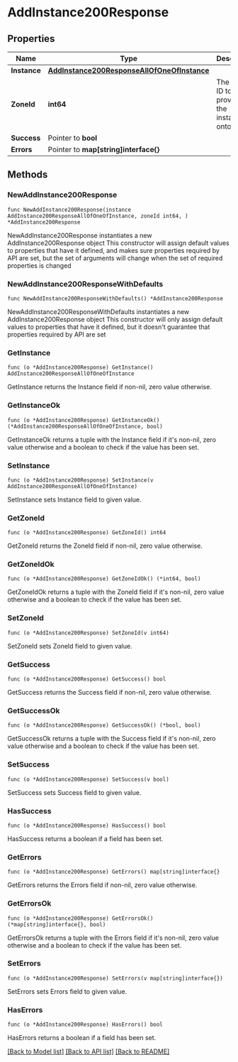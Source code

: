 # AddInstance200Response

## Properties

Name | Type | Description | Notes
------------ | ------------- | ------------- | -------------
**Instance** | [**AddInstance200ResponseAllOfOneOfInstance**](AddInstance200ResponseAllOfOneOfInstance.md) |  | 
**ZoneId** | **int64** | The Cloud ID to provision the instance onto. | 
**Success** | Pointer to **bool** |  | [optional] 
**Errors** | Pointer to **map[string]interface{}** |  | [optional] 

## Methods

### NewAddInstance200Response

`func NewAddInstance200Response(instance AddInstance200ResponseAllOfOneOfInstance, zoneId int64, ) *AddInstance200Response`

NewAddInstance200Response instantiates a new AddInstance200Response object
This constructor will assign default values to properties that have it defined,
and makes sure properties required by API are set, but the set of arguments
will change when the set of required properties is changed

### NewAddInstance200ResponseWithDefaults

`func NewAddInstance200ResponseWithDefaults() *AddInstance200Response`

NewAddInstance200ResponseWithDefaults instantiates a new AddInstance200Response object
This constructor will only assign default values to properties that have it defined,
but it doesn't guarantee that properties required by API are set

### GetInstance

`func (o *AddInstance200Response) GetInstance() AddInstance200ResponseAllOfOneOfInstance`

GetInstance returns the Instance field if non-nil, zero value otherwise.

### GetInstanceOk

`func (o *AddInstance200Response) GetInstanceOk() (*AddInstance200ResponseAllOfOneOfInstance, bool)`

GetInstanceOk returns a tuple with the Instance field if it's non-nil, zero value otherwise
and a boolean to check if the value has been set.

### SetInstance

`func (o *AddInstance200Response) SetInstance(v AddInstance200ResponseAllOfOneOfInstance)`

SetInstance sets Instance field to given value.


### GetZoneId

`func (o *AddInstance200Response) GetZoneId() int64`

GetZoneId returns the ZoneId field if non-nil, zero value otherwise.

### GetZoneIdOk

`func (o *AddInstance200Response) GetZoneIdOk() (*int64, bool)`

GetZoneIdOk returns a tuple with the ZoneId field if it's non-nil, zero value otherwise
and a boolean to check if the value has been set.

### SetZoneId

`func (o *AddInstance200Response) SetZoneId(v int64)`

SetZoneId sets ZoneId field to given value.


### GetSuccess

`func (o *AddInstance200Response) GetSuccess() bool`

GetSuccess returns the Success field if non-nil, zero value otherwise.

### GetSuccessOk

`func (o *AddInstance200Response) GetSuccessOk() (*bool, bool)`

GetSuccessOk returns a tuple with the Success field if it's non-nil, zero value otherwise
and a boolean to check if the value has been set.

### SetSuccess

`func (o *AddInstance200Response) SetSuccess(v bool)`

SetSuccess sets Success field to given value.

### HasSuccess

`func (o *AddInstance200Response) HasSuccess() bool`

HasSuccess returns a boolean if a field has been set.

### GetErrors

`func (o *AddInstance200Response) GetErrors() map[string]interface{}`

GetErrors returns the Errors field if non-nil, zero value otherwise.

### GetErrorsOk

`func (o *AddInstance200Response) GetErrorsOk() (*map[string]interface{}, bool)`

GetErrorsOk returns a tuple with the Errors field if it's non-nil, zero value otherwise
and a boolean to check if the value has been set.

### SetErrors

`func (o *AddInstance200Response) SetErrors(v map[string]interface{})`

SetErrors sets Errors field to given value.

### HasErrors

`func (o *AddInstance200Response) HasErrors() bool`

HasErrors returns a boolean if a field has been set.


[[Back to Model list]](../README.md#documentation-for-models) [[Back to API list]](../README.md#documentation-for-api-endpoints) [[Back to README]](../README.md)


